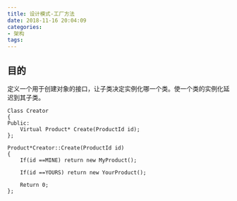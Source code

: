 ```yaml
---
title: 设计模式-工厂方法
date: 2018-11-16 20:04:09
categories:
- 架构
tags:
---
```

## 目的
定义一个用于创建对象的接口，让子类决定实例化哪一个类。使一个类的实例化延迟到其子类。

```
Class Creator
{
Public:
    Virtual Product* Create(ProductId id);
};

Product*Creator::Create(ProductId id)
{
    If(id ==MINE) return new MyProduct();

    If(id ==YOURS) return new YourProduct();

    Return 0;
};
```